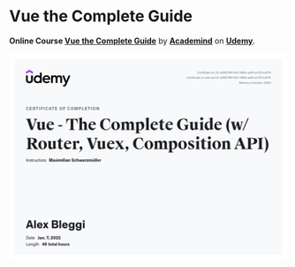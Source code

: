 # Vue the Complete Guide

**Online Course [Vue the Complete Guide](https://www.udemy.com/course/vuejs-2-the-complete-guide/)** by **[Academind](https://www.udemy.com/user/academind/)** on **[Udemy](https://www.udemy.com/)**.

<img src="UC-a05e7f84-f4e1-48bb-aa5f-a1c121ccb7f4.jpg" alt="Vue the Complete Guide Course Certificate">
